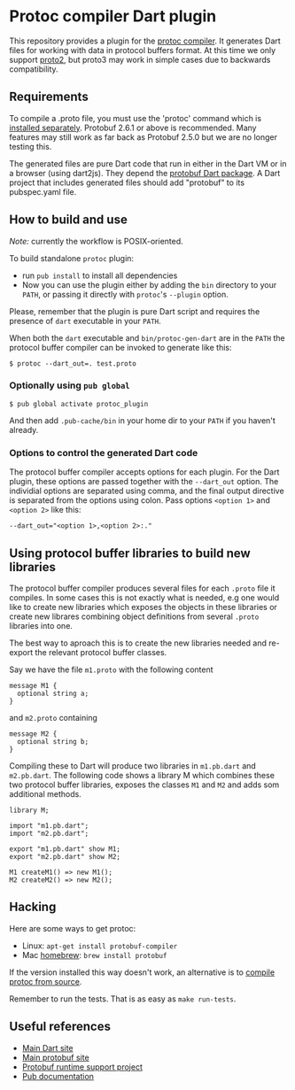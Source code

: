 Protoc compiler Dart plugin
===========================

This repository provides a plugin for the [protoc compiler](https://developers.google.com/protocol-buffers/docs/cpptutorial#compiling-your-protocol-buffers).
It generates Dart files for working with data in protocol buffers format. At
this time we only support [proto2](https://developers.google.com/protocol-buffers/docs/proto), but proto3 may work
in simple cases due to backwards compatibility.

Requirements
------------

To compile a .proto file, you must use the 'protoc' command which is
[installed separately](https://developers.google.com/protocol-buffers/docs/downloads).
Protobuf 2.6.1 or above is recommended. Many features may still work as far back
as Protobuf 2.5.0 but we are no longer testing this.

The generated files are pure Dart code that run in either in the Dart VM or in a
browser (using dart2js). They depend the [protobuf Dart package](https://pub.dartlang.org/packages/protobuf). A Dart project that includes
generated files should add "protobuf" to its pubspec.yaml file.

How to build and use
--------------------

*Note:* currently the workflow is POSIX-oriented.

To build standalone `protoc` plugin:
- run `pub install` to install all dependencies
- Now you can use the plugin either by adding the `bin` directory to your `PATH`,
  or passing it directly with `protoc`'s `--plugin` option.

Please, remember that the plugin is pure Dart script and requires the presence
of `dart` executable in your `PATH`.

When both the `dart` executable and `bin/protoc-gen-dart` are in the
`PATH` the protocol buffer compiler can be invoked to generate like this:

    $ protoc --dart_out=. test.proto

### Optionally using `pub global`

    $ pub global activate protoc_plugin

And then add `.pub-cache/bin` in your home dir to your `PATH` if you haven't already.

### Options to control the generated Dart code

The protocol buffer compiler accepts options for each plugin. For the
Dart plugin, these options are passed together with the `--dart_out`
option. The individial options are separated using comma, and the
final output directive is separated from the options using colon. Pass
options `<option 1>` and `<option 2>` like this:

    --dart_out="<option 1>,<option 2>:."

Using protocol buffer libraries to build new libraries
------------------------------------------------------

The protocol buffer compiler produces several files for each `.proto` file
it compiles. In some cases this is not exactly what is needed, e.g one
would like to create new libraries which exposes the objects in these
libraries or create new librares combining object definitions from
several `.proto` libraries into one.

The best way to aproach this is to create the new libraries needed and
re-export the relevant protocol buffer classes.

Say we have the file `m1.proto` with the following content

    message M1 {
      optional string a;
    }

and `m2.proto` containing

    message M2 {
      optional string b;
    }

Compiling these to Dart will produce two libraries in `m1.pb.dart` and
`m2.pb.dart`. The following code shows a library M which combines
these two protocol buffer libraries, exposes the classes `M1` and `M2` and
adds som additional methods.

    library M;

    import "m1.pb.dart";
    import "m2.pb.dart";

    export "m1.pb.dart" show M1;
    export "m2.pb.dart" show M2;

    M1 createM1() => new M1();
    M2 createM2() => new M2();

Hacking
-------

Here are some ways to get protoc:

* Linux: `apt-get install protobuf-compiler`
* Mac [homebrew](http://brew.sh/): `brew install protobuf`

If the version installed this way doesn't work, an alternative is to
[compile protoc from source](https://developers.google.com/protocol-buffers/docs/downloads).

Remember to run the tests. That is as easy as `make run-tests`.

Useful references
-----------------

* [Main Dart site](https://www.dartlang.org/)
* [Main protobuf site](https://github.com/google/protobuf)
* [Protobuf runtime support project](https://github.com/dart-lang/dart-protobuf)
* [Pub documentation](https://www.dartlang.org/tools/pub/get-started.html)
